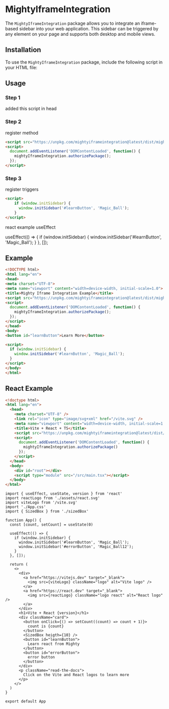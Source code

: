 # MightyIframeIntegration

The `MightyIframeIntegration` package allows you to integrate an iframe-based sidebar into your web application. This sidebar can be triggered by any element on your page and supports both desktop and mobile views.

## Installation
To use the `MightyIframeIntegration` package, include the following script in your HTML file:
<script src="https://unpkg.com/mightyiframeintegration@latest/dist/mightyIframeIntegration.js"></script>

## Usage

### Step 1
added this script in head 
<script src="https://unpkg.com/mightyiframeintegration@latest/dist/mightyIframeIntegration.js"></script>

### Step 2
register method
```html
<script src="https://unpkg.com/mightyiframeintegration@latest/dist/mightyIframeIntegration.js"></script>
<script>
  document.addEventListener('DOMContentLoaded', function() {
    mightyIframeIntegration.authorizePackage();
  });
</script>
```

### Step 3

register triggers
```html
<script>
    if (window.initSidebar) {
      window.initSidebar('#learnButton', 'Magic_Ball');
    }
</script>
```

react example useEffect

useEffect(() => {
    if (window.initSidebar) {
      window.initSidebar('#learnButton', 'Magic_Ball');
    }
  }, []);


## Example
  ```html
<!DOCTYPE html>
<html lang="en">
<head>
  <meta charset="UTF-8">
  <meta name="viewport" content="width=device-width, initial-scale=1.0">
  <title>Mighty Iframe Integration Example</title>
  <script src="https://unpkg.com/mightyiframeintegration@latest/dist/mightyIframeIntegration.js"></script>
  <script>
    document.addEventListener('DOMContentLoaded', function() {
      mightyIframeIntegration.authorizePackage();
    });
  </script>
</head>
<body>
  <button id="learnButton">Learn More</button>

  <script>
    if (window.initSidebar) {
      window.initSidebar('#learnButton', 'Magic_Ball');
    }
  </script>
</body>
</html>
```

## React Example

```html
<!doctype html>
<html lang="en">
  <head>
    <meta charset="UTF-8" />
    <link rel="icon" type="image/svg+xml" href="/vite.svg" />
    <meta name="viewport" content="width=device-width, initial-scale=1.0" />
    <title>Vite + React + TS</title>
    <script src="https://unpkg.com/mightyiframeintegration@latest/dist/mightyIframeIntegration.js"></script>
    <script>
      document.addEventListener('DOMContentLoaded', function() {
        mightyIframeIntegration.authorizePackage()
      });
    </script>
  </head>
  <body>
    <div id="root"></div>
    <script type="module" src="/src/main.tsx"></script>
  </body>
</html>
```

```JSX
import { useEffect, useState, version } from 'react'
import reactLogo from './assets/react.svg'
import viteLogo from '/vite.svg'
import './App.css'
import { SizedBox } from './sizedBox'

function App() {
  const [count, setCount] = useState(0)

  useEffect(() => {
    if (window.initSidebar) {
      window.initSidebar('#learnButton', 'Magic_Ball');
      window.initSidebar('#errorButton', 'Magic_Ball12');
    }
  }, []);

  return (
    <>
      <div>
        <a href="https://vitejs.dev" target="_blank">
          <img src={viteLogo} className="logo" alt="Vite logo" />
        </a>
        <a href="https://react.dev" target="_blank">
          <img src={reactLogo} className="logo react" alt="React logo" />
        </a>
      </div>
      <h1>Vite + React {version}</h1>
      <div className="card">
        <button onClick={() => setCount((count) => count + 1)}>
          count is {count}
        </button>
        <SizedBox heigth={10} />
        <button id="learnButton">
          Learn react from Mighty
        </button>
        <button id="errorButton">
          error button
        </button>
      </div>
      <p className="read-the-docs">
        Click on the Vite and React logos to learn more
      </p>
    </>
  )
}

export default App
```
